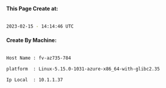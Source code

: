 
   
#### This Page Create at:

```bash

2023-02-15 - 14:14:46 UTC

```

#### Create By Machine:

```bash

Host Name : fv-az735-784

platform  : Linux-5.15.0-1031-azure-x86_64-with-glibc2.35

Ip Local  : 10.1.1.37

```

